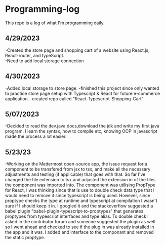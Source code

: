 # Programming-log
This repo is a log of what I'm programming daily. 

## 4/29/2023
-Created the store page and shopping cart of a website using React.js, React-router, and typeScript.  
-Need to add local storage connection 
## 4/30/2023
-Added local storage to store page. 
-finished this project since only wanted to practice store page setup with Typescript & React for future e-commerce application.
-created repo called "React-Typescript-Shopping-Cart"

## 5/07/2023
 -Decided to read the dev.java docs,download the jdk and write my first java program. I learn the syntax, how to compile etc, knowing OOP in javascript made the process a lot easier. 

## 5/23/23
 -Working on the Mattermost open-source app, the issue request for a component to be transfered from jsx to tsx, and make all the necessary adjustments and testing (if applicable) that goes with that.  So far I've changed the file extension to tsx and adjusted the extension in of the files the component was imported into.  The component was utilising PropType for React, I was thinking since that is use to double check data type that I would need to remove it since typescript is being used.  However, since proptype checks the type at runtime and typescript at compilation I wasn't sure if I should keep it in.  I googled it and the stackoverflow suggested a babel plugin "babel-plugin-typescript-to-proptypes" that generates proptypes from typescript interfaces and type alias.  To double check I asked in the contributor forum and someone suggested the plugin as well so I went ahead and checked to see if the plug in was already installed in the app and it was.  I added and interface to the componant and removed the static proptype. 

